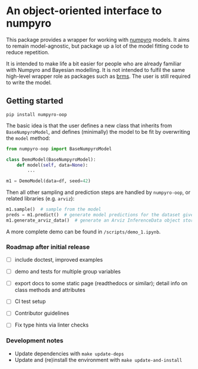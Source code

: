 # An object-oriented interface to numpyro

This package provides a wrapper for working with [numpyro](https://num.pyro.ai/) models.
It aims to remain model-agnostic, but package up a lot of the model fitting code to reduce repetition.

It is intended to make life a bit easier for people who are already familiar with Numpyro and Bayesian modelling.
It is not intended to fulfil the same high-level wrapper role as packages such as [brms](https://paul-buerkner.github.io/brms/).
The user is still required to write the model.

## Getting started

```
pip install numpyro-oop
```

The basic idea is that the user defines a new class that inherits from `BaseNumpyroModel`, 
and defines (minimally) the model to be fit by overwriting the `model` method:

```python
from numpyro-oop import BaseNumpyroModel

class DemoModel(BaseNumpyroModel):
    def model(self, data=None):
        ...

m1 = DemoModel(data=df, seed=42)
```

Then all other sampling and prediction steps are handled by `numpyro-oop`, or related libraries (e.g. `arviz`):

```python
m1.sample()  # sample from the model
preds = m1.predict()  # generate model predictions for the dataset given at initialization, or pass a new dataset
m1.generate_arviz_data()  # generate an Arviz InferenceData object stored in self.arviz_data
```

A more complete demo can be found in `/scripts/demo_1.ipynb`.

### Roadmap after initial release

- [ ] include doctest, improved examples
- [ ] demo and tests for multiple group variables
- [ ] export docs to some static page (readthedocs or similar); detail info on class methods and attributes
- [ ] CI test setup
- [ ] Contributor guidelines
- [ ] Fix type hints via linter checks


### Development notes

- Update dependencies with `make update-deps`
- Update and (re)install the environment with `make update-and-install`



